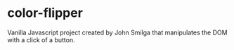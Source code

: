 # color-flipper

Vanilla Javascript project created by John Smilga that manipulates the DOM with a click of a button.
